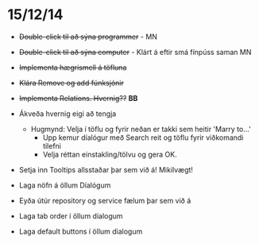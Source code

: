 # 15/12/14

* ~~Double-click til að sýna programmer~~ - MN
* ~~Double-click til að sýna computer~~ - Klárt á eftir smá fínpúss saman MN
* ~~Implementa hægrismell á töfluna~~
* ~~Klára Remove og add fúnksjónir~~

* ~~Implementa Relations. Hvernig??~~ **BB**

* Ákveða hvernig eigi að tengja
	* Hugmynd: Velja í töflu og fyrir neðan er takki sem heitir 'Marry to...'
		* Upp kemur díalógur með Search reit og töflu fyrir viðkomandi tilefni 
		* Velja réttan einstakling/tölvu og gera OK.

* Setja inn Tooltips allsstaðar þar sem við á! Mikilvægt!
* Laga nöfn á öllum Díalógum
* Eyða útúr repository og service fælum þar sem við á
* Laga tab order í öllum dialogum
* Laga default buttons í öllum dialogum
